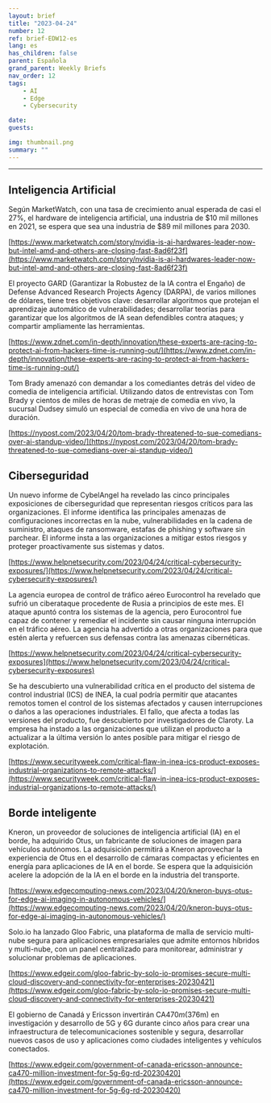 ```yaml
---
layout: brief
title: "2023-04-24"
number: 12
ref: brief-EDW12-es
lang: es
has_children: false
parent: Española
grand_parent: Weekly Briefs
nav_order: 12
tags:
    - AI
    - Edge
    - Cybersecurity

date: 
guests:

img: thumbnail.png
summary: ""
---
```




---

## Inteligencia Artificial

Según MarketWatch, con una tasa de crecimiento anual esperada de casi el 27%, el hardware de inteligencia artificial, una industria de $10 mil millones en 2021, se espera que sea una industria de $89 mil millones para 2030.

[https://www.marketwatch.com/story/nvidia-is-ai-hardwares-leader-now-but-intel-amd-and-others-are-closing-fast-8ad6f23f](https://www.marketwatch.com/story/nvidia-is-ai-hardwares-leader-now-but-intel-amd-and-others-are-closing-fast-8ad6f23f)

El proyecto GARD (Garantizar la Robustez de la IA contra el Engaño) de Defense Advanced Research Projects Agency (DARPA), de varios millones de dólares, tiene tres objetivos clave: desarrollar algoritmos que protejan el aprendizaje automático de vulnerabilidades; desarrollar teorías para garantizar que los algoritmos de IA sean defendibles contra ataques; y compartir ampliamente las herramientas.

[https://www.zdnet.com/in-depth/innovation/these-experts-are-racing-to-protect-ai-from-hackers-time-is-running-out/](https://www.zdnet.com/in-depth/innovation/these-experts-are-racing-to-protect-ai-from-hackers-time-is-running-out/)

Tom Brady amenazó con demandar a los comediantes detrás del video de comedia de inteligencia artificial. Utilizando datos de entrevistas con Tom Brady y cientos de miles de horas de metraje de comedia en vivo, la sucursal Dudsey simuló un especial de comedia en vivo de una hora de duración.

[https://nypost.com/2023/04/20/tom-brady-threatened-to-sue-comedians-over-ai-standup-video/](https://nypost.com/2023/04/20/tom-brady-threatened-to-sue-comedians-over-ai-standup-video/)

## Ciberseguridad

Un nuevo informe de CybelAngel ha revelado las cinco principales exposiciones de ciberseguridad que representan riesgos críticos para las organizaciones. El informe identifica las principales amenazas de configuraciones incorrectas en la nube, vulnerabilidades en la cadena de suministro, ataques de ransomware, estafas de phishing y software sin parchear. El informe insta a las organizaciones a mitigar estos riesgos y proteger proactivamente sus sistemas y datos.

[https://www.helpnetsecurity.com/2023/04/24/critical-cybersecurity-exposures/](https://www.helpnetsecurity.com/2023/04/24/critical-cybersecurity-exposures/)

La agencia europea de control de tráfico aéreo Eurocontrol ha revelado que sufrió un ciberataque procedente de Rusia a principios de este mes. El ataque apuntó contra los sistemas de la agencia, pero Eurocontrol fue capaz de contener y remediar el incidente sin causar ninguna interrupción en el tráfico aéreo. La agencia ha advertido a otras organizaciones para que estén alerta y refuercen sus defensas contra las amenazas cibernéticas.

[https://www.helpnetsecurity.com/2023/04/24/critical-cybersecurity-exposures](https://www.helpnetsecurity.com/2023/04/24/critical-cybersecurity-exposures)

Se ha descubierto una vulnerabilidad crítica en el producto del sistema de control industrial (ICS) de INEA, la cual podría permitir que atacantes remotos tomen el control de los sistemas afectados y causen interrupciones o daños a las operaciones industriales. El fallo, que afecta a todas las versiones del producto, fue descubierto por investigadores de Claroty. La empresa ha instado a las organizaciones que utilizan el producto a actualizar a la última versión lo antes posible para mitigar el riesgo de explotación.

[https://www.securityweek.com/critical-flaw-in-inea-ics-product-exposes-industrial-organizations-to-remote-attacks/](https://www.securityweek.com/critical-flaw-in-inea-ics-product-exposes-industrial-organizations-to-remote-attacks/)

## Borde inteligente

Kneron, un proveedor de soluciones de inteligencia artificial (IA) en el borde, ha adquirido Otus, un fabricante de soluciones de imagen para vehículos autónomos. La adquisición permitirá a Kneron aprovechar la experiencia de Otus en el desarrollo de cámaras compactas y eficientes en energía para aplicaciones de IA en el borde. Se espera que la adquisición acelere la adopción de la IA en el borde en la industria del transporte.

[https://www.edgecomputing-news.com/2023/04/20/kneron-buys-otus-for-edge-ai-imaging-in-autonomous-vehicles/](https://www.edgecomputing-news.com/2023/04/20/kneron-buys-otus-for-edge-ai-imaging-in-autonomous-vehicles/)

Solo.io ha lanzado Gloo Fabric, una plataforma de malla de servicio multi-nube segura para aplicaciones empresariales que admite entornos híbridos y multi-nube, con un panel centralizado para monitorear, administrar y solucionar problemas de aplicaciones.

[https://www.edgeir.com/gloo-fabric-by-solo-io-promises-secure-multi-cloud-discovery-and-connectivity-for-enterprises-20230421](https://www.edgeir.com/gloo-fabric-by-solo-io-promises-secure-multi-cloud-discovery-and-connectivity-for-enterprises-20230421)

El gobierno de Canadá y Ericsson invertirán CA$470m ($376m) en investigación y desarrollo de 5G y 6G durante cinco años para crear una infraestructura de telecomunicaciones sostenible y segura, desarrollar nuevos casos de uso y aplicaciones como ciudades inteligentes y vehículos conectados.

[https://www.edgeir.com/government-of-canada-ericsson-announce-ca470-million-investment-for-5g-6g-rd-20230420](https://www.edgeir.com/government-of-canada-ericsson-announce-ca470-million-investment-for-5g-6g-rd-20230420)


